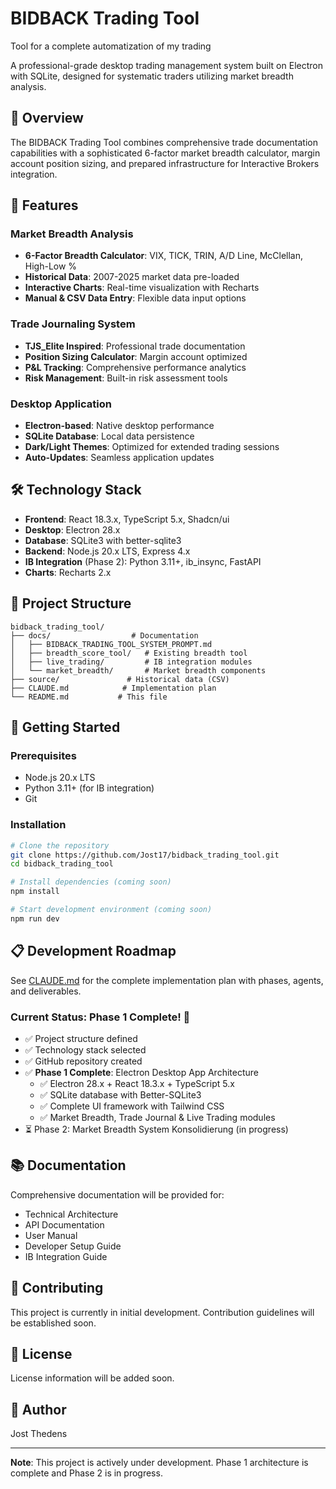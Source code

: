 # BIDBACK Trading Tool

Tool for a complete automatization of my trading

A professional-grade desktop trading management system built on Electron with SQLite, designed for systematic traders utilizing market breadth analysis.

## 🎯 Overview

The BIDBACK Trading Tool combines comprehensive trade documentation capabilities with a sophisticated 6-factor market breadth calculator, margin account position sizing, and prepared infrastructure for Interactive Brokers integration.

## 🚀 Features

### Market Breadth Analysis
- **6-Factor Breadth Calculator**: VIX, TICK, TRIN, A/D Line, McClellan, High-Low %
- **Historical Data**: 2007-2025 market data pre-loaded
- **Interactive Charts**: Real-time visualization with Recharts
- **Manual & CSV Data Entry**: Flexible data input options

### Trade Journaling System
- **TJS_Elite Inspired**: Professional trade documentation
- **Position Sizing Calculator**: Margin account optimized
- **P&L Tracking**: Comprehensive performance analytics
- **Risk Management**: Built-in risk assessment tools

### Desktop Application
- **Electron-based**: Native desktop performance
- **SQLite Database**: Local data persistence
- **Dark/Light Themes**: Optimized for extended trading sessions
- **Auto-Updates**: Seamless application updates

## 🛠️ Technology Stack

- **Frontend**: React 18.3.x, TypeScript 5.x, Shadcn/ui
- **Desktop**: Electron 28.x
- **Database**: SQLite3 with better-sqlite3
- **Backend**: Node.js 20.x LTS, Express 4.x
- **IB Integration** (Phase 2): Python 3.11+, ib_insync, FastAPI
- **Charts**: Recharts 2.x

## 📁 Project Structure

```
bidback_trading_tool/
├── docs/                  # Documentation
│   ├── BIDBACK_TRADING_TOOL_SYSTEM_PROMPT.md
│   ├── breadth_score_tool/   # Existing breadth tool
│   ├── live_trading/         # IB integration modules
│   └── market_breadth/       # Market breadth components
├── source/               # Historical data (CSV)
├── CLAUDE.md            # Implementation plan
└── README.md           # This file
```

## 🚦 Getting Started

### Prerequisites
- Node.js 20.x LTS
- Python 3.11+ (for IB integration)
- Git

### Installation

```bash
# Clone the repository
git clone https://github.com/Jost17/bidback_trading_tool.git
cd bidback_trading_tool

# Install dependencies (coming soon)
npm install

# Start development environment (coming soon)
npm run dev
```

## 📋 Development Roadmap

See [CLAUDE.md](CLAUDE.md) for the complete implementation plan with phases, agents, and deliverables.

### Current Status: Phase 1 Complete! 🎉
- ✅ Project structure defined
- ✅ Technology stack selected  
- ✅ GitHub repository created
- ✅ **Phase 1 Complete**: Electron Desktop App Architecture
  - ✅ Electron 28.x + React 18.3.x + TypeScript 5.x
  - ✅ SQLite database with Better-SQLite3
  - ✅ Complete UI framework with Tailwind CSS
  - ✅ Market Breadth, Trade Journal & Live Trading modules
- ⏳ Phase 2: Market Breadth System Konsolidierung (in progress)

## 📚 Documentation

Comprehensive documentation will be provided for:
- Technical Architecture
- API Documentation
- User Manual
- Developer Setup Guide
- IB Integration Guide

## 🤝 Contributing

This project is currently in initial development. Contribution guidelines will be established soon.

## 📄 License

License information will be added soon.

## 👤 Author

Jost Thedens

---

**Note**: This project is actively under development. Phase 1 architecture is complete and Phase 2 is in progress.
